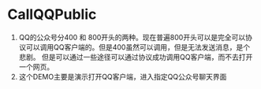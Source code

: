 # CallQQPublic
1. QQ的公众号分400 和 800开头的两种。现在普遍800开头可以是完全可以协议可以调用QQ客户端的。但是400虽然可以调用，但是无法发送消息，是个悲剧。 但是可以通过一些途径可以通过协议成功调用QQ客户端，而不去打开一个网页。
2. 这个DEMO主要是演示打开QQ客户端，进入指定QQ公众号聊天界面
